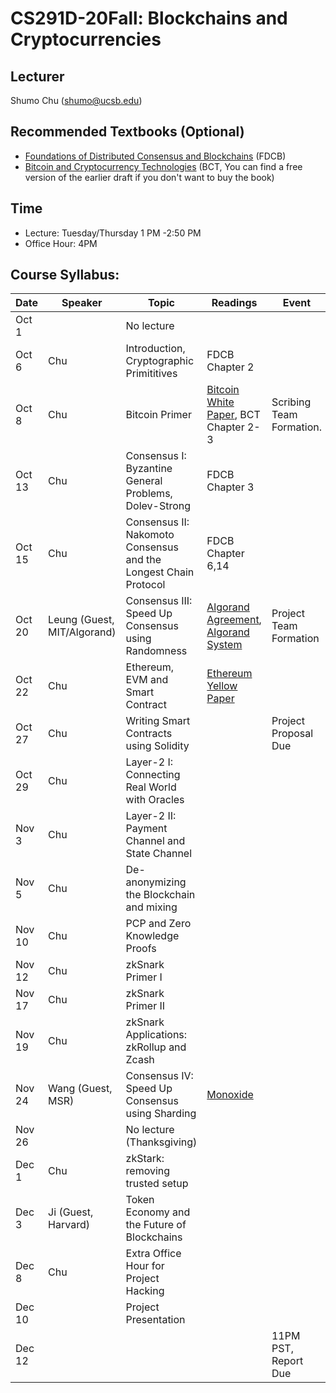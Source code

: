 # CS291D-20Fall: Blockchains and Cryptocurrencies 

## Lecturer
Shumo Chu (shumo@ucsb.edu)

## Recommended Textbooks (Optional)
- [Foundations of Distributed Consensus and Blockchains](http://elaineshi.com/docs/blockchain-book.pdf) (FDCB)
- [Bitcoin and Cryptocurrency Technologies](http://bitcoinbook.cs.princeton.edu/) (BCT, You can find a free version of the earlier draft if you don't want to buy the book)

## Time
- Lecture: Tuesday/Thursday 1 PM -2:50 PM
- Office Hour: 4PM 

## Course Syllabus:

|  Date   | Speaker | Topic          | Readings            |   Event  | 
|---------|---------|----------------|---------------------|----------|  
| Oct 1   |         |No lecture  |                     |          |
| Oct 6   | Chu     |Introduction, Cryptographic Primititives  | FDCB Chapter 2 |       |
| Oct 8   | Chu     |Bitcoin Primer  |  [Bitcoin White Paper](https://bitcoin.org/bitcoin.pdf), BCT Chapter 2-3 | Scribing Team Formation.  | 
| Oct 13  | Chu     |Consensus I: Byzantine General Problems, Dolev-Strong |  FDCB Chapter 3   |      |
| Oct 15  | Chu     |Consensus II: Nakomoto Consensus and the Longest Chain Protocol | FDCB Chapter 6,14  |     | 
| Oct 20  | Leung (Guest, MIT/Algorand) |Consensus III: Speed Up Consensus using Randomness | [Algorand Agreement](https://eprint.iacr.org/2018/377.pdf), [Algorand System](https://people.csail.mit.edu/nickolai/papers/gilad-algorand.pdf)   | Project Team Formation     |
| Oct 22  | Chu     |Ethereum, EVM and Smart Contract | [Ethereum Yellow Paper]()  |      |       ｜
| Oct 27  | Chu     |Writing Smart Contracts using Solidity  |        | Project Proposal Due  |
| Oct 29  | Chu     |Layer-2 I: Connecting Real World with Oracles     |      |      |
| Nov 3   | Chu     |Layer-2 II: Payment Channel and State Channel  |      |      |
| Nov 5   | Chu     |De-anonymizing the Blockchain and mixing |     |       |
| Nov 10  | Chu     |PCP and Zero Knowledge Proofs |      |       |
| Nov 12  | Chu     |zkSnark Primer I  |       |    | 
| Nov 17  | Chu     |zkSnark Primer II      |       |       |
| Nov 19  | Chu     |zkSnark Applications: zkRollup and Zcash      |       |       |  
| Nov 24  | Wang (Guest, MSR)  |Consensus IV: Speed Up Consensus using Sharding | [Monoxide](https://www.usenix.org/system/files/nsdi19-wang-jiaping.pdf)  |       | 
| Nov 26  |         |No lecture (Thanksgiving) |     |     | 
| Dec 1   | Chu     |zkStark: removing trusted setup |     |      |  
| Dec 3   | Ji (Guest, Harvard) |Token Economy and the Future of Blockchains |     |      |
| Dec 8   | Chu     | Extra Office Hour for Project Hacking |    |      |
| Dec 10  |         | Project Presentation |          |          |
| Dec 12  |         |                    |                | 11PM PST, Report Due |
